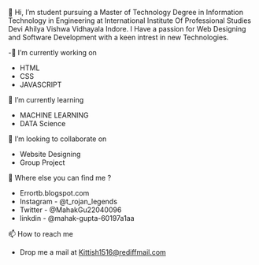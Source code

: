 👋 Hi, I’m student pursuing a Master of Technology Degree in Information Technology in Engineering at International Institute Of Professional Studies Devi Ahilya Vishwa Vidhayala Indore. 
I Have a passion for Web Designing and Software Development with a keen intrest in new Technologies. 


-👀 I’m currently working on
- HTML
- CSS
- JAVASCRIPT

🌱 I’m currently learning 
-  MACHINE LEARNING 
-  DATA Science

💞️ I’m looking to collaborate on 
-  Website Designing 
-  Group Project

🤔 Where else you can find me ?
 - Errortb.blogspot.com
 - Instagram - @t_rojan_legends
 - Twitter - @MahakGu22040096
 - linkdin - @mahak-gupta-60197a1aa

📫 How to reach me 
 - Drop me a mail at Kittish1516@rediffmail.com 

<!---
guptajimahak/guptajimahak is a ✨ special ✨ repository because its `README.md` (this file) appears on your GitHub profile.
You can click the Preview link to take a look at your changes.
--->
